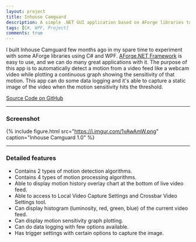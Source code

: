 ```yaml
---
layout: project
title: Inhouse Camguard
description: A simple .NET GUI application based on AForge libraries to analyze motion, capture image and perform data logging from a live webcam feed.
tags: [C#, WPF, Project]
comments: true
---
```


I built Inhouse Camguard few months ago in my spare time to experiment with some AForge libraries using C# and WPF. [AForge.NET Framework](http://www.aforgenet.com/framework/) is easy to use, and we can do many great applications with it. The purpose of this app is to automatically detect a motion from a video feed like a webcam video while plotting a continuous graph showing the sensitivity of that motion. This app can do some data logging and it's able to capture a static image of the video when the motion sensitivity hits the threshold.

<a href="https://github.com/heiswayi/inhousecamguard" class="button big">Source Code on GitHub</a>

<hr class="break">

### Screenshot

{% include figure.html src="https://i.imgur.com/1vAwAmW.png" caption="Inhouse Camguard 1.0" %}

<hr class="break">

### Detailed features

- Contains 2 types of motion detection algorithms.
- Contains 4 types of motion processing algorithms.
- Able to display motion history overlay chart at the bottom of live video feed.
- Able to access to Local Video Capture Settings and Crossbar Video Settings tool.
- Can display histogram (luminosity, red, green, blue) of the current video feed.
- Can display motion sensitivity graph plotting.
- Can do data logging with few options available.
- Has trigger settings with certain options to capture the image.